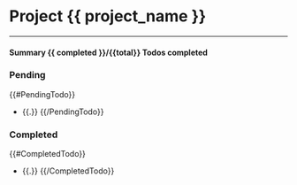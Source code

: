 # **Project {{ project_name }}**
___

#### **Summary** {{ completed }}/{{total}} Todos completed

### **Pending**

{{#PendingTodo}}
* {{.}}
{{/PendingTodo}}


### **Completed**

{{#CompletedTodo}}
* {{.}}
{{/CompletedTodo}}